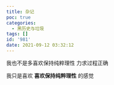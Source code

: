 ```yaml
---
title: 杂记
poc: true
categories:
  - 黑历史与垃圾
tags: []
id: '981'
date: 2021-09-12 03:32:12
---
```


我也不是多喜欢保持纯粹理性 力求过程正确

我只是喜欢 **喜欢保持纯粹理性** 的感觉
